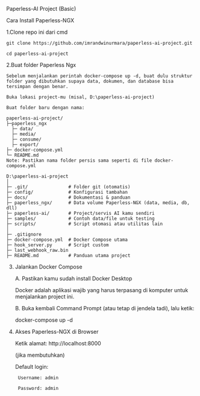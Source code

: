 Paperless-AI Project (Basic)

Cara Install Paperless-NGX

1.Clone repo ini dari cmd

	git clone https://github.com/imrandwinurmara/paperless-ai-project.git

	cd paperless-ai-project

2.Buat folder Paperless Ngx
	
	Sebelum menjalankan perintah docker-compose up -d, buat dulu struktur folder yang dibutuhkan supaya data, dokumen, dan database bisa tersimpan dengan benar.

	Buka lokasi project-mu (misal, D:\paperless-ai-project)

	Buat folder baru dengan nama:

	paperless-ai-project/
	├─paperless_ngx
	  ├─ data/
	  ├─ media/
	  ├─ consume/
	  ├─ export/
	├─ docker-compose.yml 
	└─ README.md
	Note: Pastikan nama folder persis sama seperti di file docker-compose.yml

	D:\paperless-ai-project
	│
	├─ .git/               # Folder git (otomatis)
	├─ config/             # Konfigurasi tambahan
	├─ docs/               # Dokumentasi & panduan
	├─ paperless_ngx/      # Data volume Paperless-NGX (data, media, db, dll)
	├─ paperless-ai/       # Project/servis AI kamu sendiri
	├─ samples/            # Contoh data/file untuk testing
	├─ scripts/            # Script otomasi atau utilitas lain
	│
	├─ .gitignore
	├─ docker-compose.yml  # Docker Compose utama
	├─ hook_server.py      # Script custom
	├─ last_webhook_raw.bin
	├─ README.md           # Panduan utama project


3. Jalankan Docker Compose

	A. Pastikan kamu sudah install Docker Desktop

	Docker adalah aplikasi wajib yang harus terpasang di komputer untuk menjalankan project ini.


	B. Buka kembali Command Prompt (atau tetap di jendela tadi), lalu ketik:

	docker-compose up -d

4. Akses Paperless-NGX di Browser 

	Ketik alamat: http://localhost:8000

	(jika membutuhkan)

	Default login:

		Username: admin

		Password: admin



